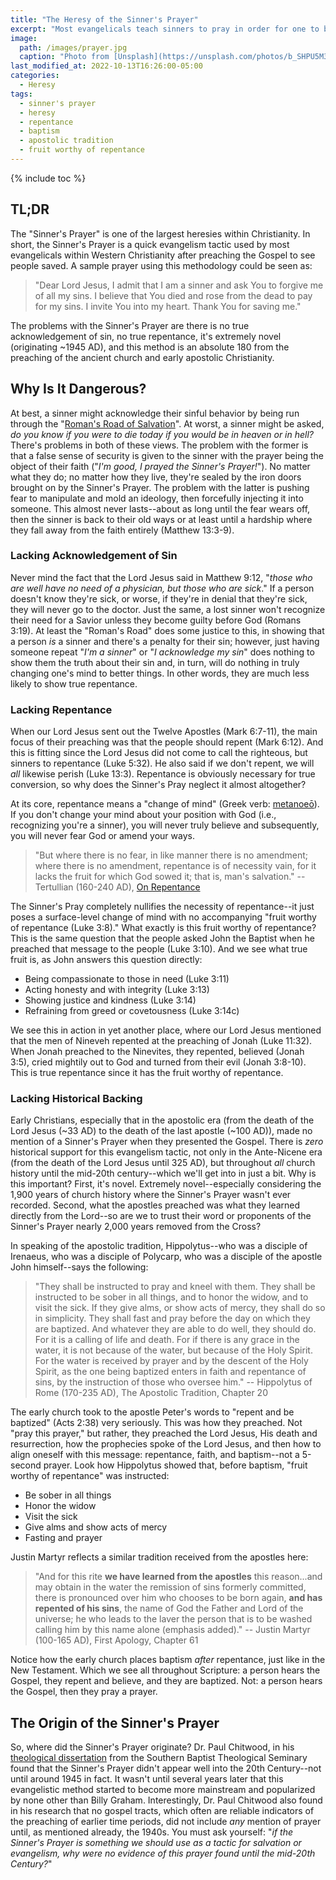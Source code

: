 ```yaml
---
title: "The Heresy of the Sinner's Prayer"
excerpt: "Most evangelicals teach sinners to pray in order for one to become saved. But is this biblical or is it a heresy?"
image: 
  path: /images/prayer.jpg
  caption: "Photo from [Unsplash](https://unsplash.com/photos/b_SHPU5M3nk)"
last_modified_at: 2022-10-13T16:26:00-05:00
categories:
  - Heresy
tags: 
  - sinner's prayer
  - heresy
  - repentance
  - baptism
  - apostolic tradition
  - fruit worthy of repentance
---
```


{% include toc %}

## TL;DR
The "Sinner's Prayer" is one of the largest heresies within Christianity. In short, the Sinner's Prayer is a quick evangelism tactic used by most evangelicals within Western Christianity after preaching the Gospel to see people saved. A sample prayer using this methodology could be seen as:

> "Dear Lord Jesus, I admit that I am a sinner and ask You to forgive me of all my sins. I believe that You died and rose from the dead to pay for my sins. I invite You into my heart. Thank You for saving me."

The problems with the Sinner's Prayer are there is no true acknowledgement of sin, no true repentance, it's extremely novel (originating ~1945 AD), and this method is an absolute 180 from the preaching of the ancient church and early apostolic Christianity.  

## Why Is It Dangerous?
At best, a sinner might acknowledge their sinful behavior by being run through the "[Roman's Road of Salvation](https://www.logos.com/grow/nook-romans-road-salvation/#:~:text=What%20is%20the%20Romans%20Road,Jesus's%20free%20offer%20of%20salvation)". At worst, a sinner might be asked, *do you know if you were to die today if you would be in heaven or in hell?* There's problems in both of these views. The problem with the former is that a false sense of security is given to the sinner with the prayer being the object of their faith ("*I'm good, I prayed the Sinner's Prayer!*"). No matter what they do; no matter how they live, they're sealed by the iron doors brought on by the Sinner's Prayer. The problem with the latter is pushing fear to manipulate and mold an ideology, then forcefully injecting it into someone. This almost never lasts--about as long until the fear wears off, then the sinner is back to their old ways or at least until a hardship where they fall away from the faith entirely (Matthew 13:3-9).

### Lacking Acknowledgement of Sin
Never mind the fact that the Lord Jesus said in Matthew 9:12, "*those who are well have no need of a physician, but those who are sick*." If a person doesn't know they're sick, or worse, if they're in denial that they're sick, they will never go to the doctor. Just the same, a lost sinner won't recognize their need for a Savior unless they become guilty before God (Romans 3:19). At least the "Roman's Road" does some justice to this, in showing that a person *is* a sinner and there's a penalty for their sin; however, just having someone repeat "*I'm a sinner*" or "*I acknowledge my sin*" does nothing to show them the truth about their sin and, in turn, will do nothing in truly changing one's mind to better things. In other words, they are much less likely to show true repentance.

### Lacking Repentance
When our Lord Jesus sent out the Twelve Apostles (Mark 6:7-11), the main focus of their preaching was that the people should repent (Mark 6:12). And this is fitting since the Lord Jesus did not come to call the righteous, but sinners to repentance (Luke 5:32). He also said if we don't repent, we will *all* likewise perish (Luke 13:3). Repentance is obviously necessary for true conversion, so why does the Sinner's Pray neglect it almost altogether?

At its core, repentance means a "change of mind" (Greek verb: [metanoeō](https://www.blueletterbible.org/lexicon/g3340/kjv/tr/0-1/)). If you don't change your mind about your position with God (i.e., recognizing you're a sinner), you will never truly believe and subsequently, you will never fear God or amend your ways.

> "But where there is no fear, in like manner there is no amendment; where there is no amendment, repentance is of necessity vain, for it lacks the fruit for which God sowed it; that is, man's salvation." -- Tertullian (160-240 AD), [On Repentance](https://www.earlychristianwritings.com/text/tertullian20.html)

The Sinner's Pray completely nullifies the necessity of repentance--it just poses a surface-level change of mind with no accompanying "fruit worthy of repentance (Luke 3:8)." What exactly is this fruit worthy of repentance? This is the same question that the people asked John the Baptist when he preached that message to the people (Luke 3:10). And we see what true fruit is, as John answers this question directly:

* Being compassionate to those in need (Luke 3:11)
* Acting honesty and with integrity (Luke 3:13)
* Showing justice and kindness (Luke 3:14)
* Refraining from greed or covetousness (Luke 3:14c)

We see this in action in yet another place, where our Lord Jesus mentioned that the men of Nineveh repented at the preaching of Jonah (Luke 11:32). When Jonah preached to the Ninevites, they repented, believed (Jonah 3:5), cried mightily out to God and turned from their evil (Jonah 3:8-10). This is true repentance since it has the fruit worthy of repentance.

### Lacking Historical Backing
Early Christians, especially that in the apostolic era (from the death of the Lord Jesus (~33 AD) to the death of the last apostle (~100 AD)), made no mention of a Sinner's Prayer when they presented the Gospel. There is *zero* historical support for this evangelism tactic, not only in the Ante-Nicene era (from the death of the Lord Jesus until 325 AD), but throughout *all* church history until the mid-20th century--which we'll get into in just a bit. Why is this important? First, it's novel. Extremely novel--especially considering the 1,900 years of church history where the Sinner's Prayer wasn't ever recorded. Second, what the apostles preached was what they learned directly from the Lord--so are we to trust their word or proponents of the Sinner's Prayer nearly 2,000 years removed from the Cross? 

In speaking of the apostolic tradition, Hippolytus--who was a disciple of Irenaeus, who was a disciple of Polycarp, who was a disciple of the apostle John himself--says the following:

> "They shall be instructed to pray and kneel with them. They shall be instructed to be sober in all things, and to honor the widow, and to visit the sick. If they give alms, or show acts of mercy, they shall do so in simplicity. They shall fast and pray before the day on which they are baptized. And whatever they are able to do well, they should do. For it is a calling of life and death. For if there is any grace in the water, it is not because of the water, but because of the Holy Spirit. For the water is received by prayer and by the descent of the Holy Spirit, as the one being baptized enters in faith and repentance of sins, by the instruction of those who oversee him." -- Hippolytus of Rome (170-235 AD), The Apostolic Tradition, Chapter 20

The early church took to the apostle Peter's words to "repent and be baptized" (Acts 2:38) very seriously. This was how they preached. Not "pray this prayer," but rather, they preached the Lord Jesus, His death and resurrection, how the prophecies spoke of the Lord Jesus, and then how to align oneself with this message: repentance, faith, and baptism--not a 5-second prayer. Look how Hippolytus showed that, before baptism, "fruit worthy of repentance" was instructed:

* Be sober in all things
* Honor the widow
* Visit the sick
* Give alms and show acts of mercy
* Fasting and prayer

Justin Martyr reflects a similar tradition received from the apostles here:

> "And for this rite **we have learned from the apostles** this reason...and may obtain in the water the remission of sins formerly committed, there is pronounced over him who chooses to be born again, **and has repented of his sins**, the name of God the Father and Lord of the universe; he who leads to the laver the person that is to be washed calling him by this name alone (emphasis added)." -- Justin Martyr (100-165 AD), First Apology, Chapter 61

Notice how the early church places baptism *after* repentance, just like in the New Testament. Which we see all throughout Scripture: a person hears the Gospel, they repent and believe, and they are baptized. Not: a person hears the Gospel, then they pray a prayer. 

## The Origin of the Sinner's Prayer
So, where did the Sinner's Prayer originate? Dr. Paul Chitwood, in his [theological dissertation](http://digital.library.sbts.edu/bitstream/handle/10392/4153/Chitwood-PhD-SinnersPrayer.pdf?sequence=1) from the Southern Baptist Theological Seminary found that the Sinner's Prayer didn't appear well into the 20th Century--not until around 1945 in fact. It wasn't until several years later that this evangelistic method started to become more mainstream and popularized by none other than Billy Graham. Interestingly, Dr. Paul Chitwood also found in his research that no gospel tracts, which often are reliable indicators of the preaching of earlier time periods, did not include *any* mention of prayer until, as mentioned already, the 1940s. You must ask yourself: "*if the Sinner's Prayer is something we should use as a tactic for salvation or evangelism, why were no evidence of this prayer found until the mid-20th Century?*"
 

<script src='https://www.blueletterbible.org/assets-v3/scripts/blbToolTip/BLB_ScriptTagger-min.js' type='text/javascript'></script>
<script type='text/javascript'>
BLB.Tagger.Translation = 'NKJV';
BLB.Tagger.HyperLinks = 'all'; 
BLB.Tagger.HideTanslationAbbrev = false;
BLB.Tagger.TargetNewWindow = true;
BLB.Tagger.Style = 'par'; 
BLB.Tagger.NoSearchTagNames = '';
BLB.Tagger.NoSearchClassNames = 'noTag doNotTag'; 
</script>

